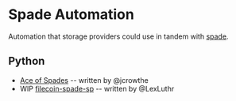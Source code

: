 # Spade Automation

Automation that storage providers could use in tandem with
[spade](https://github.com/data-preservation-programs/spade).

## Python
- [Ace of Spades](https://github.com/jcrowthe/ace_of_spades) -- written by @jcrowthe
- WIP [filecoin-spade-sp](https://github.com/LexLuthr/filecoin-spade-sp/blob/main/spade.py) --
  written by @LexLuthr
